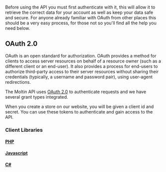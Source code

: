 <!--
@title Client Credentials
@author Moltin Ltd
@description Before you start making calls you need to Authenticate
@order 1.1.0
@sidebar 1
-->

Before using the API you must first authenticate with it, this will allow it to retrieve the correct data for your account as well as keep your data safe and secure. For anyone already familiar with OAuth from other places this should be a very easy process, for those not so you'll find all the help you need below.

## OAuth 2.0
OAuth is an open standard for authorization. OAuth provides a method for clients to access server resources on behalf of a resource owner (such as a different client or an end-user). It also provides a process for end-users to authorize third-party access to their server resources without sharing their credentials (typically, a username and password pair), using user-agent redirections.

The Moltin API uses [OAuth 2.0](http://oauth.net/2/) to authenticate requests and we have several grant types integrated.

When you create a store on our website, you will be given a client id and secret. You can use these tokens to authenticate and gain access to the API.

### Client Libraries
#### [PHP](https://github.com/moltin/php-sdk)
#### [Javascript](https://github.com/moltin/js-sdk)
#### [C#](https://github.com/moltin/csharp-sdk)